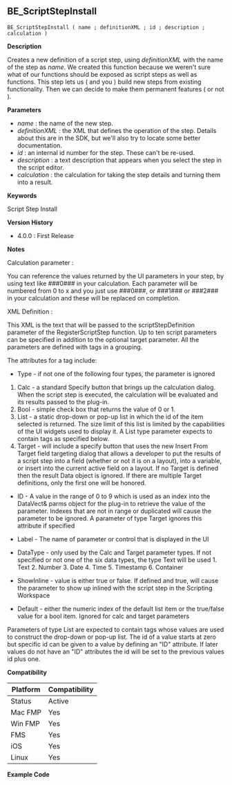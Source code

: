 ## BE_ScriptStepInstall

    BE_ScriptStepInstall ( name ; definitionXML ; id ; description ; calculation )

**Description**  

Creates a new definition of a script step, using *definitionXML* with the name of the step as *name*.  We created this function because we weren't sure what of our functions should be exposed as script steps as well as functions.  This step lets us ( and you ) build new steps from existing functionality.  Then we can decide to make them permanent features ( or not ).

**Parameters**

* *name* : the name of the new step.
* *definitionXML* : the XML that defines the operation of the step.  Details about this are in the SDK, but we'll also try to locate some better documentation.
* *id* : an internal id number for the step.  These can't be re-used.
* *description* : a text description that appears when you select the step in the script editor.
* *calculation* : the calculation for taking the step details and turning them into a result.

**Keywords**  

Script Step Install

**Version History**

* 4.0.0 : First Release

**Notes**

Calculation parameter :

You can reference the values returned by the UI parameters in your step, by using text like ###0### in your calculation.  Each parameter will be numbered from 0 to x and you just use ###0###, or ###1### or ###2### in your calculation and these will be replaced on completion.

XML Definition :

This XML is the text that will be passed to the scriptStepDefinition parameter of the RegisterScriptStep function. Up to ten script parameters can be specified in addition to the optional target parameter. All the parameters are defined with tags in a grouping.

The attributes for a tag include:

* Type - if not one of the following four types, the parameter is ignored

1. Calc - a standard Specify button that brings up the calculation dialog. When the script step is executed, the calculation will be evaluated and its results passed to the plug-in.
2. Bool - simple check box that returns the value of 0 or 1.
3. List - a static drop-down or pop-up list in which the id of the item selected is returned. The size limit of this list is limited by the capabilities of the UI widgets used to display it. A List type parameter expects to contain tags as specified below.
4. Target - will include a specify button that uses the new Insert From Target field targeting dialog that allows a developer to put the results of a script step into a field (whether or not it is on a layout), into a variable, or insert into the current active field on a layout. If no Target is defined then the result Data object is ignored. If there are multiple Target definitions, only the first one will be honored.

* ID - A value in the range of 0 to 9 which is used as an index into the DataVect& parms object for the plug-in to retrieve the value of the parameter. Indexes that are not in range or duplicated will cause the parameter to be ignored. A parameter of type Target ignores this attribute if specified

* Label - The name of parameter or control that is displayed in the UI

* DataType - only used by the Calc and Target parameter types. If not specified or not one of the six data types, the type Text will be used 1. Text 2. Number 3. Date 4. Time 5. Timestamp 6. Container

* ShowInline - value is either true or false. If defined and true, will cause the parameter to show up inlined with the script step in the Scripting Workspace

* Default - either the numeric index of the default list item or the true/false value for a bool item. Ignored for calc and target parameters

Parameters of type List are expected to contain tags whose values are used to construct the drop-down or pop-up list. The id of a value starts at zero but specific id can be given to a value by defining an "ID" attribute. If later values do not have an "ID" attributes the id will be set to the previous values id plus one.

**Compatibility** 

| Platform | Compatibility |
|-----------|-----------|
| Status | Active |  
| Mac FMP | Yes  |  
| Win FMP | Yes  |  
| FMS | Yes  |  
| iOS | Yes  |  
| Linux | Yes  |  

**Example Code**
